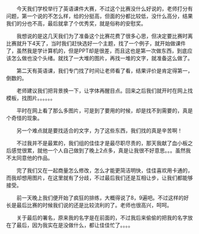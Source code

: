 <div id="sina_keyword_ad_area2" class="articalContent  ">
			<p STYLE="TEXT-INDENT: 2em">
今天我们学校举行了英语课件大赛，不过这个比赛没什么好说的，老师打分有问题，第一个说的不怎么样，给的分挺高，但面的分都比较低，没什么高分，结果我们的分也不高，最后就拿了个优秀奖，就是俗称的安慰奖。</P>
<p STYLE="TEXT-INDENT: 2em">
我想说的是这几天我们为了准备这个比赛花费了很多心思，但决定要比赛时离比赛就升下4天了，当时我们赶快选好一个主题，找了一个例子，就开始做课件了，虽然我是学计算机的，但是PPT却是很差，而且这也是第一次做东西，到底应该怎么做也没个头绪。就找了一大堆的图片，再找一堆的文字，就准备这么做了。</P>
<p STYLE="TEXT-INDENT: 2em">
第二天有英语课，我们专门找了时间让老师看了看，结果评价是肯定得第一，倒数的。</P>
<p STYLE="TEXT-INDENT: 2em">
老师建议我们把背景换一下，让字体再醒目点。回来之后我们就开时在网上找模板，找图片。。。。。。</P>
<p STYLE="TEXT-INDENT: 2em">
平时在网上看了那么多图片，可是到了要用的时候，却是找不到需要的，真是个奇怪的现象。</P>
<p STYLE="TEXT-INDENT: 2em">
另一个难点就是要找适合的文字，为了这些东西，我们找的真是辛苦啊！</P>
<p STYLE="TEXT-INDENT: 2em">
不过我并不是最累的，我们组的佳佳才是最尽职尽责的，那天我献了血小板之后感觉很累，就他一个人自己做到了晚上2点多，真是让我很不好意思。。。虽然我不太同意他的作品。</P>
<p STYLE="TEXT-INDENT: 2em">
完了我们又在一起商量怎么修改，怎么才能更简洁明快，佳佳喜欢用卡通的，而我却想用图片，在这里就有了分歧，不过最后我们还是互相让步，让我们都能够接受。</P>
<p STYLE="TEXT-INDENT: 2em">
前一天晚上我们便开始了疯狂的排练，大概得说了8，9遍吧。不过这样的好长是最后比赛的时候我们说的还是比较流利的了。老师也很高兴，呵呵。</P>
<p STYLE="TEXT-INDENT: 2em">
关于最后的署名，原来我的名字是在前面的，不过我后来偷偷的把我的名字放在了最后，因为我实在是没做什么，都让佳佳忙了。。。。</P>							
		</div>